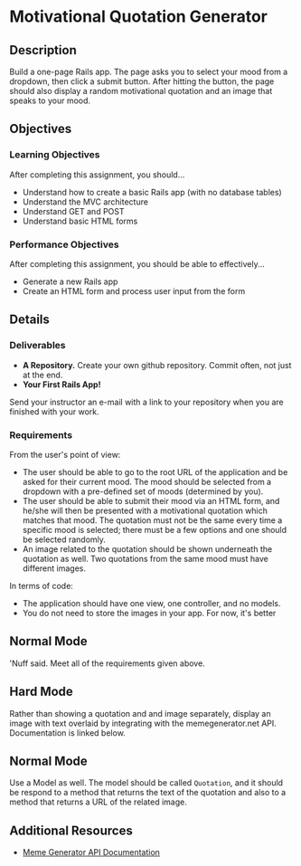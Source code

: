 # Motivational Quotation Generator

## Description

Build a one-page Rails app.  The page asks you to select your mood from a dropdown, then click a submit button.  After hitting the button, the page should also display a random motivational quotation and an image that speaks to your mood.


## Objectives

### Learning Objectives

After completing this assignment, you should...

* Understand how to create a basic Rails app (with no database tables)
* Understand the MVC architecture
* Understand GET and POST
* Understand basic HTML forms


### Performance Objectives

After completing this assignment, you should be able to effectively...

* Generate a new Rails app
* Create an HTML form and process user input from the form

## Details

### Deliverables

* **A Repository.** Create your own github repository.  Commit often, not just at the end.
* **Your First Rails App!**

Send your instructor an e-mail with a link to your repository when you are finished with your work.

### Requirements

From the user's point of view:

* The user should be able to go to the root URL of the application and be asked for their current mood.  The mood should be selected from a dropdown with a pre-defined set of moods (determined by you).
* The user should be able to submit their mood via an HTML form, and he/she will then be presented with a motivational quotation which matches that mood.  The quotation must not be the same every time a specific mood is selected; there must be a few options and one should be selected randomly.
* An image related to the quotation should be shown underneath the quotation as well.  Two quotations from the same mood must have different images.

In terms of code:

* The application should have one view, one controller, and no models.
* You do not need to store the images in your app.  For now, it's better 

## Normal Mode

'Nuff said.  Meet all of the requirements given above.

## Hard Mode

Rather than showing a quotation and and image separately, display an image with text overlaid by integrating with the memegenerator.net API.  Documentation is linked below.

## Normal Mode

Use a Model as well.  The model should be called `Quotation`, and it should be respond to a method that returns the text of the quotation and also to a method that returns a URL of the related image.

## Additional Resources

* [Meme Generator API Documentation](http://version1.api.memegenerator.net/)
